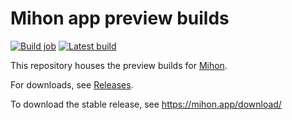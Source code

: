 # Mihon app preview builds

[![Build job](https://github.com/mihonapp/mihon-preview/actions/workflows/build_app.yml/badge.svg)](https://github.com/mihonapp/mihon-preview/actions/workflows/build_app.yml) [![Latest build](https://img.shields.io/github/v/release/mihonapp/mihon-preview.svg?maxAge=3600&label=Latest%20build)](https://github.com/mihonapp/mihon-preview/releases)

This repository houses the preview builds for [Mihon](https://github.com/mihonapp/mihon).

For downloads, see [Releases](https://github.com/mihonapp/mihon-preview/releases).

To download the stable release, see https://mihon.app/download/
